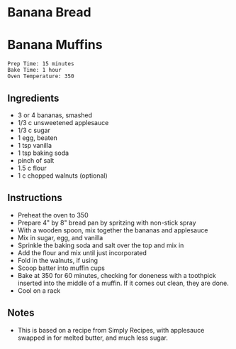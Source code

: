 # Banana Bread
# Banana Muffins

```
Prep Time: 15 minutes
Bake Time: 1 hour
Oven Temperature: 350
```

## Ingredients

- 3 or 4 bananas, smashed
- 1/3 c unsweetened applesauce
- 1/3 c sugar
- 1 egg, beaten
- 1 tsp vanilla
- 1 tsp baking soda
- pinch of salt
- 1.5 c flour
- 1 c chopped walnuts (optional)

## Instructions

- Preheat the oven to 350
- Prepare 4" by 8" bread pan by spritzing with non-stick spray
- With a wooden spoon, mix together the bananas and applesauce
- Mix in sugar, egg, and vanilla
- Sprinkle the baking soda and salt over the top and mix in
- Add the flour and mix until just incorporated
- Fold in the walnuts, if using
- Scoop batter into muffin cups
- Bake at 350 for 60 minutes, checking for doneness with a toothpick inserted into the middle
of a muffin.  If it comes out clean, they are done.
- Cool on a rack

## Notes

- This is based on a recipe from Simply Recipes, with applesauce swapped in for melted butter, 
and much less sugar.
